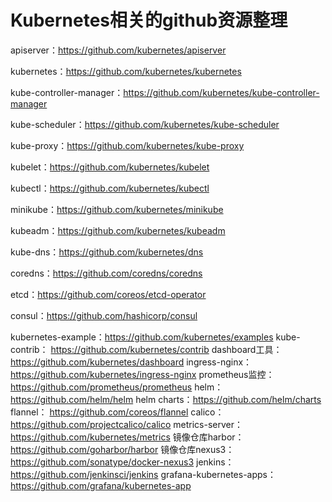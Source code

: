 # Kubernetes相关的github资源整理
apiserver：https://github.com/kubernetes/apiserver

kubernetes：https://github.com/kubernetes/kubernetes

kube-controller-manager：https://github.com/kubernetes/kube-controller-manager

kube-scheduler：https://github.com/kubernetes/kube-scheduler

kube-proxy：https://github.com/kubernetes/kube-proxy

kubelet：https://github.com/kubernetes/kubelet

kubectl：https://github.com/kubernetes/kubectl

minikube：https://github.com/kubernetes/minikube

kubeadm：https://github.com/kubernetes/kubeadm

kube-dns：https://github.com/kubernetes/dns

coredns：https://github.com/coredns/coredns

etcd：https://github.com/coreos/etcd-operator

consul：https://github.com/hashicorp/consul

kubernetes-example：https://github.com/kubernetes/examples
kube-contrib： https://github.com/kubernetes/contrib
dashboard工具： https://github.com/kubernetes/dashboard
ingress-nginx： https://github.com/kubernetes/ingress-nginx
prometheus监控： https://github.com/prometheus/prometheus
helm： https://github.com/helm/helm
helm charts：https://github.com/helm/charts
flannel： https://github.com/coreos/flannel
calico： https://github.com/projectcalico/calico
metrics-server：https://github.com/kubernetes/metrics
镜像仓库harbor： https://github.com/goharbor/harbor
镜像仓库nexus3： https://github.com/sonatype/docker-nexus3
jenkins： https://github.com/jenkinsci/jenkins
grafana-kubernetes-apps： https://github.com/grafana/kubernetes-app
